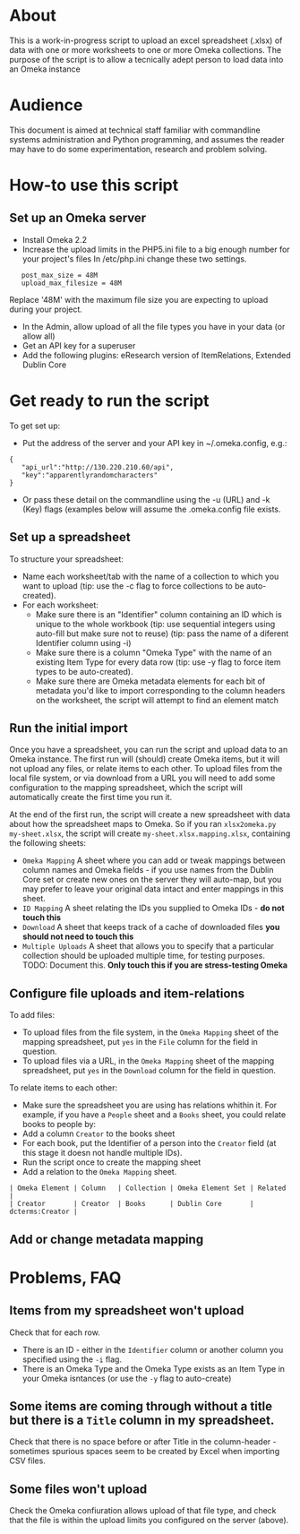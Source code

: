 # About

This is a work-in-progress script to upload an excel spreadsheet (.xlsx) of data with one or more worksheets to one or more Omeka collections. The purpose of the script is to allow a tecnically adept person to load data into an Omeka instance 

# Audience

This document is aimed at technical staff familiar with commandline systems administration and Python programming, and assumes the reader may have to do some experimentation, research and problem solving.

# How-to use this script
## Set up an Omeka server

* Install Omeka 2.2
* Increase the upload limits in the PHP5.ini file to a big enough number for your project's files
  In /etc/php.ini change these two settings.
```  
   post_max_size = 48M
   upload_max_filesize = 48M
```
  Replace '48M' with the maximum file size you are expecting to upload during your project.

* In the Admin, allow upload of all the file types you have in your data (or allow all)
* Get an API key for a superuser
* Add the following plugins: eResearch version of ItemRelations, Extended Dublin Core


# Get ready to run the script
To get set up:
* Put the address of the server and your API key in ~/.omeka.config, e.g.:
```
{
   "api_url":"http://130.220.210.60/api",
   "key":"apparentlyrandomcharacters"
}
```

* Or pass these detail on the commandline using the -u (URL) and -k (Key) flags (examples below will assume the .omeka.config file exists.
## Set up a spreadsheet

To structure your spreadsheet:
* Name each worksheet/tab with the name of a collection to which you want to upload (tip: use the -c flag to force collections to be auto-created).
* For each worksheet:
  * Make sure there is an "Identifier" column containing an ID which is unique to the whole workbook (tip: use sequential integers using auto-fill but make sure not to reuse) (tip: pass the name of a diferent Identifier column using -i)
  * Make sure there is a column "Omeka Type" with the name of an existing Item Type for every data row (tip: use -y flag to force item types to be auto-created).
  * Make sure there are Omeka metadata elements for each bit of metadata you'd like to import corresponding to the column headers on the worksheet, the script will attempt to find an element match



## Run the initial import

Once you have a spreadsheet, you can run the script and upload data to an Omeka instance. The first run will (should) create Omeka items, but it will not upload any files, or relate items to each other. To upload files from the local file system, or via download from a URL you will need to add some configuration to the mapping spreadsheet, which the script will automatically create the first time you run it.

At the end of the first run, the script will create a new spreadsheet with data about how the spreadsheet maps to Omeka. So if you ran `xlsx2omeka.py my-sheet.xlsx`, the script will create `my-sheet.xlsx.mapping.xlsx`, containing the following sheets:
* `Omeka Mapping` A sheet where you can add or tweak mappings between column names and Omeka fields - if you use names from the Dublin Core set or create new ones on the server they will auto-map, but you may prefer to leave your original data intact and enter mappings in this sheet.
*  `ID Mapping` A sheet relating the IDs you supplied to Omeka IDs - **do not touch this**
*  `Download` A sheet that keeps track of a cache of downloaded files **you should not need to touch this**
*  `Multiple Uploads` A sheet that allows you to specify that a particular collection should be uploaded multiple time, for testing purposes. TODO: Document this. **Only touch this if you are stress-testing Omeka**

## Configure file uploads and item-relations
To add files:
* To upload files from the file system, in the `Omeka Mapping` sheet of the mapping spreadsheet, put `yes` in the `File` column for the field in question.
* To upload files via a URL, in the `Omeka Mapping` sheet of the mapping spreadsheet, put `yes` in the `Download` column for the field in question.

To relate items to each other:
*   Make sure the spreadsheet you are using has relations whithin it.
  For example, if you have a `People` sheet and a `Books` sheet, you could relate books to people by:
  * Add a column `Creator` to the books sheet
  * For each book, put the Identifier of a person into the `Creator` field (at this stage it doesn not handle multiple IDs).
  * Run the script once to create the mapping sheet
  * Add a relation to the `Omeka Mapping` sheet.
 ```
| Omeka Element | Column   | Collection | Omeka Element Set | Related         |
| Creator       | Creator  | Books      | Dublin Core       | dcterms:Creator |
```
## Add or change metadata mapping


# Problems, FAQ

## Items from my spreadsheet won't upload

Check that for each row.
* There is an ID - either in the `Identifier` column or another column you specified using the `-i` flag.
* There is an Omeka Type and the Omeka Type exists as an Item Type in your Omeka isntances (or use the `-y` flag to auto-create)

## Some items are coming through without a title but there is a `Title` column in my spreadsheet.
Check that there is no space before or after Title in the column-header - sometimes spurious spaces seem to be created by Excel when importing CSV files.

## Some files won't upload

Check the Omeka confiuration allows upload of that file type, and check that the file is within the upload limits you configured on the server (above).



